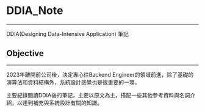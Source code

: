 # DDIA_Note
---
DDIA(Designing Data-Intensive Application) 筆記

## Objective
---
2023年離開前公司後，決定專心往Backend Engineer的領域前進，除了基礎的演算法和資料結構外，系統設計感覺也是很重要的一環。

主要紀錄閱讀DDIA後的筆記，主要以原文為主，搭配一些其他參考資料與名詞介紹，以達到補充與系統設計有關的知識。

